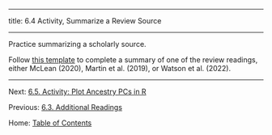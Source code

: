 ----------

title: 6.4 Activity, Summarize a Review Source

----------

Practice summarizing a scholarly source.

Follow [this template](../materials/template_summary_review_source.md) to complete a summary of one of the review readings, either McLean (2020), Martin et al. (2019), or Watson et al. (2022).

-----

Next: [6.5. Activity: Plot Ancestry PCs in R](6.5_activity_plot_ancestry_pcs.md)

Previous: [6.3. Additional Readings](6.3_readings.md)

Home: [Table of Contents](../README.md)
